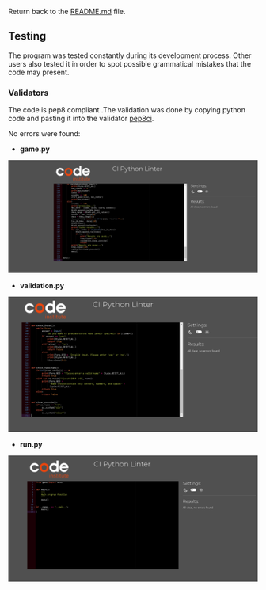 Return back to the [README.md](README.md) file.

## Testing

The program was tested constantly during its development process.
Other users also tested it in order to spot possible grammatical mistakes that the code may present.

### Validators

The code is pep8 compliant .The validation was done by copying python code and pasting it into the validator [pep8ci](https://pep8ci.herokuapp.com/).


No errors were found:

- **game.py**

![Python Validator](documentation/pep8_validator/validator_game_file2.png)

- **validation.py**

![Python Validator](documentation/pep8_validator/validator_validation_file2.png)

- **run.py**

![Python Validator](documentation/pep8_validator/validator_run_file2.png)